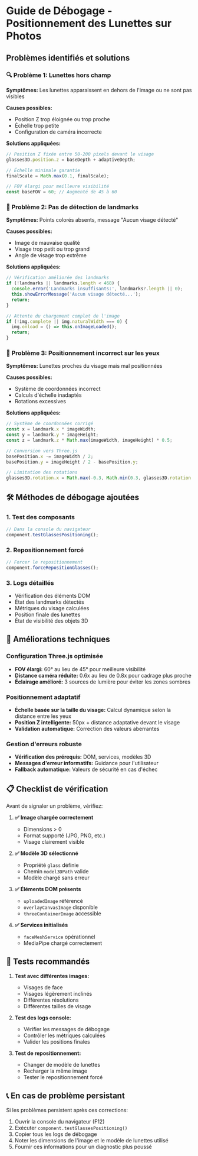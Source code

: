# Guide de Débogage - Positionnement des Lunettes sur Photos

## Problèmes identifiés et solutions

### 🔍 **Problème 1: Lunettes hors champ**
**Symptômes:** Les lunettes apparaissent en dehors de l'image ou ne sont pas visibles

**Causes possibles:**
- Position Z trop éloignée ou trop proche
- Échelle trop petite
- Configuration de caméra incorrecte

**Solutions appliquées:**
```typescript
// Position Z fixée entre 50-200 pixels devant le visage
glasses3D.position.z = baseDepth + adaptiveDepth;

// Échelle minimale garantie
finalScale = Math.max(0.1, finalScale);

// FOV élargi pour meilleure visibilité
const baseFOV = 60; // Augmenté de 45 à 60
```

### 🎯 **Problème 2: Pas de détection de landmarks**
**Symptômes:** Points colorés absents, message "Aucun visage détecté"

**Causes possibles:**
- Image de mauvaise qualité
- Visage trop petit ou trop grand
- Angle de visage trop extrême

**Solutions appliquées:**
```typescript
// Vérification améliorée des landmarks
if (!landmarks || landmarks.length < 468) {
  console.error('Landmarks insuffisants:', landmarks?.length || 0);
  this.showErrorMessage('Aucun visage détecté...');
  return;
}

// Attente du chargement complet de l'image
if (!img.complete || img.naturalWidth === 0) {
  img.onload = () => this.onImageLoaded();
  return;
}
```

### 📐 **Problème 3: Positionnement incorrect sur les yeux**
**Symptômes:** Lunettes proches du visage mais mal positionnées

**Causes possibles:**
- Système de coordonnées incorrect
- Calculs d'échelle inadaptés
- Rotations excessives

**Solutions appliquées:**
```typescript
// Système de coordonnées corrigé
const x = landmark.x * imageWidth;
const y = landmark.y * imageHeight;
const z = landmark.z * Math.max(imageWidth, imageHeight) * 0.5;

// Conversion vers Three.js
basePosition.x -= imageWidth / 2;
basePosition.y = imageHeight / 2 - basePosition.y;

// Limitation des rotations
glasses3D.rotation.x = Math.max(-0.3, Math.min(0.3, glasses3D.rotation.x));
```

## 🛠️ **Méthodes de débogage ajoutées**

### 1. Test des composants
```typescript
// Dans la console du navigateur
component.testGlassesPositioning();
```

### 2. Repositionnement forcé
```typescript
// Forcer le repositionnement
component.forceRepositionGlasses();
```

### 3. Logs détaillés
- Vérification des éléments DOM
- État des landmarks détectés
- Métriques du visage calculées
- Position finale des lunettes
- État de visibilité des objets 3D

## 🔧 **Améliorations techniques**

### Configuration Three.js optimisée
- **FOV élargi:** 60° au lieu de 45° pour meilleure visibilité
- **Distance caméra réduite:** 0.6x au lieu de 0.8x pour cadrage plus proche
- **Éclairage amélioré:** 3 sources de lumière pour éviter les zones sombres

### Positionnement adaptatif
- **Échelle basée sur la taille du visage:** Calcul dynamique selon la distance entre les yeux
- **Position Z intelligente:** 50px + distance adaptative devant le visage
- **Validation automatique:** Correction des valeurs aberrantes

### Gestion d'erreurs robuste
- **Vérification des prérequis:** DOM, services, modèles 3D
- **Messages d'erreur informatifs:** Guidance pour l'utilisateur
- **Fallback automatique:** Valeurs de sécurité en cas d'échec

## 📋 **Checklist de vérification**

Avant de signaler un problème, vérifiez:

1. **✅ Image chargée correctement**
   - Dimensions > 0
   - Format supporté (JPG, PNG, etc.)
   - Visage clairement visible

2. **✅ Modèle 3D sélectionné**
   - Propriété `glass` définie
   - Chemin `model3DPath` valide
   - Modèle chargé sans erreur

3. **✅ Éléments DOM présents**
   - `uploadedImage` référencé
   - `overlayCanvasImage` disponible
   - `threeContainerImage` accessible

4. **✅ Services initialisés**
   - `faceMeshService` opérationnel
   - MediaPipe chargé correctement

## 🚀 **Tests recommandés**

1. **Test avec différentes images:**
   - Visages de face
   - Visages légèrement inclinés
   - Différentes résolutions
   - Différentes tailles de visage

2. **Test des logs console:**
   - Vérifier les messages de débogage
   - Contrôler les métriques calculées
   - Valider les positions finales

3. **Test de repositionnement:**
   - Changer de modèle de lunettes
   - Recharger la même image
   - Tester le repositionnement forcé

## 📞 **En cas de problème persistant**

Si les problèmes persistent après ces corrections:

1. Ouvrir la console du navigateur (F12)
2. Exécuter `component.testGlassesPositioning()`
3. Copier tous les logs de débogage
4. Noter les dimensions de l'image et le modèle de lunettes utilisé
5. Fournir ces informations pour un diagnostic plus poussé
